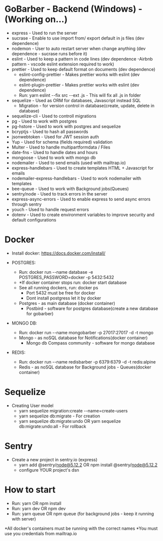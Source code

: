 # GoBarber - Backend (Windows) - (Working on...)

- express - Used to run the server
- sucrase - Enable to use import from/ export default in js files (dev dependence)
- nodemon - User to auto restart server when change anything (dev dependence - sucrase runs before it)
- eslint - Used to keep a pattern in code lines (dev dependence -Airbnb pattern - vscode eslint extension required to work)
- prettier - Used to keep default format on documents (dev dependence)
  - eslint-config-prettier - Makes prettier works with eslint (dev dependence)
  - eslint-plugin-prettier - Makes prettier works with eslint (dev dependence)
  - Run: yarn eslint --fix src --ext .js - This will fix all .js in folder
- sequelize - Used as ORM for databases, Javascript instead SQL
  - Migration - for version control in database(create, update, delete in database)
- sequelize-cli - Used to controll migrations
- pg - Used to work with postgres
- pg-hstore - Used to work with postgres and sequelize
- bcryptjs - Used to hash all passwords
- jsonwebtoken - Used for JWT session auth
- Yup - Used for schema (fields required) validation
- Multer - Used to handle multipartformdata / Files
- date-fns - Used to handle dates and hours
- mongoose - Used to work with mongo db
- nodemailer - Used to send emails (used with mailtrap.io)
- express-handlebars - Used to create templates HTML + Javascript for emails
- nodemailer-express-handlebars - Used to work nodemailer with templates
- bee-queue - Used to work with Background jobs(Queues)
- sentry/node - Used to track errors in the server
- express-async-errors - Used to enable express to send async errors through sentry
- youch - Used to handle request errors
- dotenv - Used to create environment variables to improve security and default configurations

# Docker

- Install docker: https://docs.docker.com/install/

- POSTGRES:

  - Run: docker run --name database -e POSTGRES_PASSWORD=docker -p 5432:5432
  - \*If docker container stops run: docker start database
  - See all running dockers, run: docker ps
    - Port 5432 must be free for docker
    - Dont install postgress let it by docker
  - Postgres - as main database (docker container)
    - Postbird - software for postgres database(create a new database for gobarber)

- MONGO DB:

  - Run: docker run --name mongobarber -p 27017:27017 -d -t mongo
  - Mongo - as noSQL database for Notifications(docker container)
    - Mongo db Compass community - software for mongo database

- REDIS:

  - Run: docker run --name redisbarber -p 6379:6379 -d -t redis:alpine
  - Redis - as noSQL database for Background jobs - Queues(docker container)

# Sequelize

- Creating User model
  - yarn sequelize migration:create --name=create-users
  - yarn sequelize db:migrate - For creation
  - yarn sequelize db:migrate:undo OR yarn sequelize db:migrate:undo:all - For rollback

# Sentry

- Create a new project in sentry.io (express)
  - yarn add @sentry/node@5.12.2 OR npm install @sentry/node@5.12.2
  - configure YOUR project's dsn

# How to start

- Run: yarn OR npm install
- Run: yarn dev OR npm dev
- Run: yarn queue OR npm queue (for background jobs - keep it running with server)

\*All docker's containers must be running with the correct names
\*You must use you credentials from mailtrap.io
